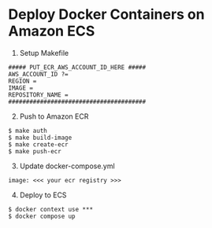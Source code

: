 # Deploy Docker Containers on Amazon ECS

1. Setup Makefile

```
##### PUT_ECR_AWS_ACCOUNT_ID_HERE #####
AWS_ACCOUNT_ID ?=
REGION =
IMAGE =
REPOSITORY_NAME =
#######################################
```

2. Push to Amazon ECR

```
$ make auth
$ make build-image
$ make create-ecr
$ make push-ecr
```

3. Update docker-compose.yml
```
image: <<< your ecr registry >>>
```

4. Deploy to ECS

```
$ docker context use ***
$ docker compose up
```

